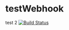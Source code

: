 # testWebhook
test 2
[![Build Status](https://1023-41-62-169-172.eu.ngrok.io/buildStatus/icon?job=ahla+pipeline)](https://1023-41-62-169-172.eu.ngrok.io/job/ahla%20pipeline/)

